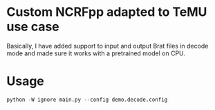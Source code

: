 # Custom NCRFpp adapted to TeMU use case
Basically, I have added support to input and output Brat files in decode mode and made sure it works with a pretrained model on CPU.

# Usage

```
python -W ignore main.py --config demo.decode.config
```


